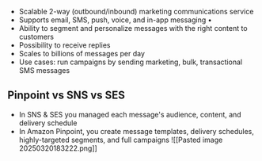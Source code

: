 - Scalable 2-way (outbound/inbound) marketing communications service 
- Supports email, SMS, push, voice, and in-app messaging •
- Ability to segment and personalize messages with the right content to customers 
- Possibility to receive replies 
- Scales to billions of messages per day 
- Use cases: run campaigns by sending marketing, bulk, transactional SMS messages
## Pinpoint vs SNS vs SES
- In SNS & SES you managed each message's audience, content, and delivery schedule 
- In Amazon Pinpoint, you create message templates, delivery schedules, highly-targeted segments, and full campaigns
![[Pasted image 20250320183222.png]]